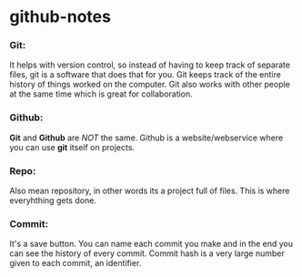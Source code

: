 # github-notes
### Git:
 It helps with version control, so instead of having to keep track of separate files, git is a software that does that for you. Git keeps track of the entire history of things worked on the computer. Git also works with other people at the same time which is great for collaboration.
### Github:
 **Git** and **Github** are _NOT_ the same. Github is a website/webservice where you can use **git** itself on projects. 
### Repo: 
 Also mean repository, in other words its a project full of files. This is where everyhthing gets done. 
### Commit:
 It's a save button. You can name each commit you make and in the end you can see the history of every commit. Commit hash is a very large number given to each commit, an identifier. 
